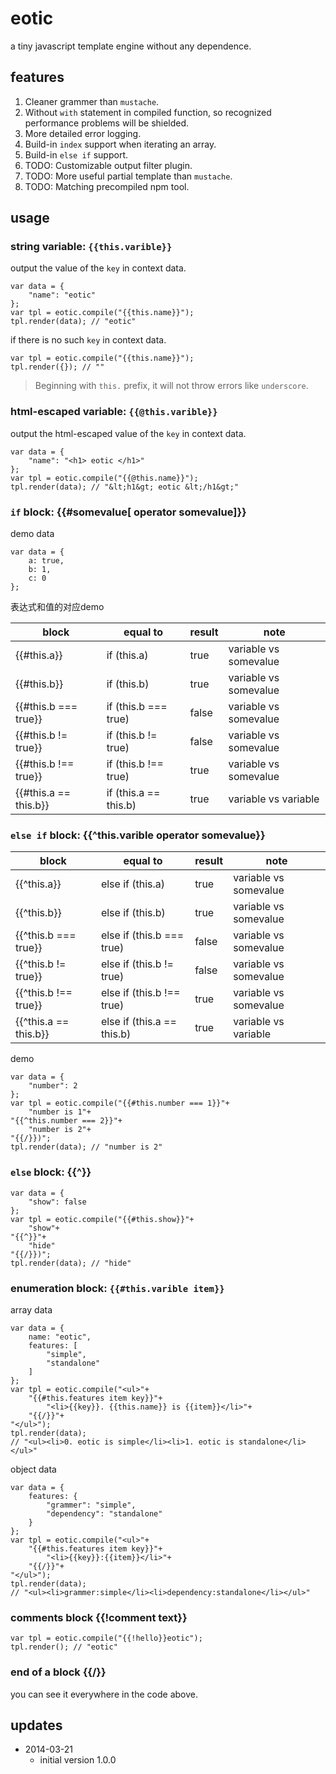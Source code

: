 # eotic

a tiny javascript template engine without any dependence.

## features

1. Cleaner grammer than `mustache`.
1. Without `with` statement in compiled function, so recognized performance problems will be shielded.
1. More detailed error logging.
1. Build-in `index` support when iterating an array.
2. Build-in `else if` support.
1. TODO: Customizable output filter plugin.
1. TODO: More useful partial template than `mustache`.
1. TODO: Matching precompiled npm tool.


## usage

### string variable: `{{this.varible}}`

output the value of the `key` in context data. 

    var data = {
        "name": "eotic"
    };
    var tpl = eotic.compile("{{this.name}}");
    tpl.render(data); // "eotic"

if there is no such `key` in context data.

    var tpl = eotic.compile("{{this.name}}");
    tpl.render({}); // ""

> Beginning with `this.` prefix, it will not throw errors like `underscore`.

### html-escaped variable: `{{@this.varible}}`

output the html-escaped value of the `key` in context data. 

    var data = {
        "name": "<h1> eotic </h1>"
    };
    var tpl = eotic.compile("{{@this.name}}");
    tpl.render(data); // "&lt;h1&gt; eotic &lt;/h1&gt;"

### `if` block: {{#somevalue[ operator somevalue]}}

demo data

    var data = {
        a: true,
        b: 1,
        c: 0
    };

表达式和值的对应demo

|block|equal to|result|note|
|----|----|----|----|
|{{#this.a}}|if (this.a)|true|variable vs somevalue|
|{{#this.b}}|if (this.b)|true|variable vs somevalue|
|{{#this.b === true}}|if (this.b === true)|false|variable vs somevalue|
|{{#this.b != true}}|if (this.b != true)|false|variable vs somevalue|
|{{#this.b !== true}}|if (this.b !== true)|true|variable vs somevalue|
|{{#this.a == this.b}}|if (this.a == this.b)|true|variable vs variable|

    
### `else if` block: {{^this.varible operator somevalue}}

|block|equal to|result|note|
|----|----|----|----|
|{{^this.a}}|else if (this.a)|true|variable vs somevalue|
|{{^this.b}}|else if (this.b)|true|variable vs somevalue|
|{{^this.b === true}}|else if (this.b === true)|false|variable vs somevalue|
|{{^this.b != true}}|else if (this.b != true)|false|variable vs somevalue|
|{{^this.b !== true}}|else if (this.b !== true)|true|variable vs somevalue|
|{{^this.a == this.b}}|else if (this.a == this.b)|true|variable vs variable|

demo

    var data = {
        "number": 2
    };
    var tpl = eotic.compile("{{#this.number === 1}}"+
        "number is 1"+
    "{{^this.number === 2}}"+
        "number is 2"+
    "{{/}})";
    tpl.render(data); // "number is 2"

### `else` block: {{^}}

    var data = {
        "show": false
    };
    var tpl = eotic.compile("{{#this.show}}"+
        "show"+
    "{{^}}"+
        "hide"
    "{{/}})";
    tpl.render(data); // "hide"


### enumeration block: `{{#this.varible item}}`

array data

    var data = {
        name: "eotic",
        features: [
            "simple",
            "standalone"
        ]
    };
    var tpl = eotic.compile("<ul>"+
        "{{#this.features item key}}"+
            "<li>{{key}}. {{this.name}} is {{item}}</li>"+
        "{{/}}"+
    "</ul>");
    tpl.render(data); 
    // "<ul><li>0. eotic is simple</li><li>1. eotic is standalone</li></ul>"

object data

    var data = {
        features: {
            "grammer": "simple",
            "dependency": "standalone"
        }
    };
    var tpl = eotic.compile("<ul>"+
        "{{#this.features item key}}"+
            "<li>{{key}}:{{item}}</li>"+
        "{{/}}"+
    "</ul>");
    tpl.render(data); 
    // "<ul><li>grammer:simple</li><li>dependency:standalone</li></ul>"

### comments block {{!comment text}}

    var tpl = eotic.compile("{{!hello}}eotic");
    tpl.render(); // "eotic"
    
### end of a block {{/}}

you can see it everywhere in the code above.

## updates

* 2014-03-21
  - initial version 1.0.0
